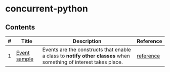 # concurrent-python

## Contents

| # | Title       | Description | Reference |
|---| ----------- | ----------- | --------- |
|1| [Event sample](./event-class.py)| Events are the constructs that enable a class to **notify other classes** when something of interest takes place.| [reference](https://www.geeksforgeeks.org/mimicking-events-python/) |
